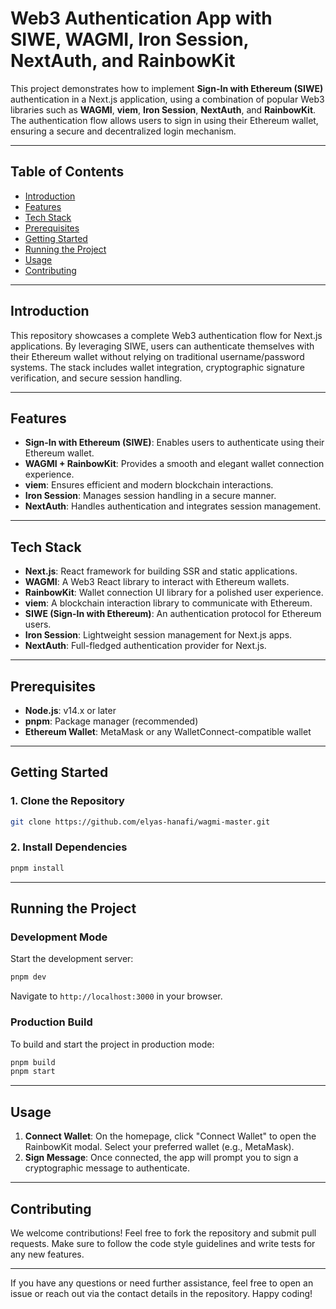 # Web3 Authentication App with SIWE, WAGMI, Iron Session, NextAuth, and RainbowKit

This project demonstrates how to implement **Sign-In with Ethereum (SIWE)** authentication in a Next.js application, using a combination of popular Web3 libraries such as **WAGMI**, **viem**, **Iron Session**, **NextAuth**, and **RainbowKit**. The authentication flow allows users to sign in using their Ethereum wallet, ensuring a secure and decentralized login mechanism.

---

## Table of Contents

- [Introduction](#introduction)
- [Features](#features)
- [Tech Stack](#tech-stack)
- [Prerequisites](#prerequisites)
- [Getting Started](#getting-started)
- [Running the Project](#running-the-project)
- [Usage](#usage)
- [Contributing](#contributing)

---

## Introduction

This repository showcases a complete Web3 authentication flow for Next.js applications. By leveraging SIWE, users can authenticate themselves with their Ethereum wallet without relying on traditional username/password systems. The stack includes wallet integration, cryptographic signature verification, and secure session handling.

---

## Features

- **Sign-In with Ethereum (SIWE)**: Enables users to authenticate using their Ethereum wallet.
- **WAGMI + RainbowKit**: Provides a smooth and elegant wallet connection experience.
- **viem**: Ensures efficient and modern blockchain interactions.
- **Iron Session**: Manages session handling in a secure manner.
- **NextAuth**: Handles authentication and integrates session management.

---

## Tech Stack

- **Next.js**: React framework for building SSR and static applications.
- **WAGMI**: A Web3 React library to interact with Ethereum wallets.
- **RainbowKit**: Wallet connection UI library for a polished user experience.
- **viem**: A blockchain interaction library to communicate with Ethereum.
- **SIWE (Sign-In with Ethereum)**: An authentication protocol for Ethereum users.
- **Iron Session**: Lightweight session management for Next.js apps.
- **NextAuth**: Full-fledged authentication provider for Next.js.

---

## Prerequisites

- **Node.js**: v14.x or later
- **pnpm**: Package manager (recommended)
- **Ethereum Wallet**: MetaMask or any WalletConnect-compatible wallet

---

## Getting Started

### 1. Clone the Repository

```bash
git clone https://github.com/elyas-hanafi/wagmi-master.git
```

### 2. Install Dependencies

```bash
pnpm install
```
---

## Running the Project

### Development Mode

Start the development server:

```bash
pnpm dev
```

Navigate to `http://localhost:3000` in your browser.

### Production Build

To build and start the project in production mode:

```bash
pnpm build
pnpm start
```

---

## Usage

1. **Connect Wallet**: On the homepage, click "Connect Wallet" to open the RainbowKit modal. Select your preferred wallet (e.g., MetaMask).
2. **Sign Message**: Once connected, the app will prompt you to sign a cryptographic message to authenticate.

---

## Contributing

We welcome contributions! Feel free to fork the repository and submit pull requests. Make sure to follow the code style guidelines and write tests for any new features.

---

If you have any questions or need further assistance, feel free to open an issue or reach out via the contact details in the repository. Happy coding!
